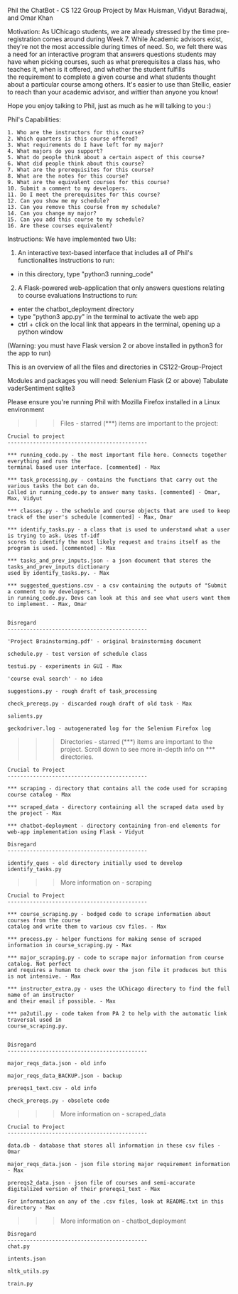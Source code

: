 Phil the ChatBot - CS 122 Group Project by Max Huisman, Vidyut Baradwaj, and Omar Khan

Motivation:
As UChicago students, we are already stressed by the time pre-registration comes around during Week 7. 
While Academic advisors exist, they're not the most accessible during times of need. So, we felt
there was a need for an interactive program that answers questions students may have when picking courses,
such as what prerequisites a class has, who teaches it, when is it offered, and whether the student fulfills    
the requirement to complete a given course and what students thought about a particular course among others. 
It's easier to use than Stellic, easier to reach than your academic advisor, and wittier than anyone you know!

Hope you enjoy talking to Phil, just as much as he will talking to you :)

Phil's Capabilities:

    1. Who are the instructors for this course?
    2. Which quarters is this course offered?
    3. What requirements do I have left for my major?
    4. What majors do you support?
    5. What do people think about a certain aspect of this course?
    6. What did people think about this course?
    7. What are the prerequisites for this course?
    8. What are the notes for this course?
    9. What are the equivalent courses for this course?
    10. Submit a comment to my developers.
    11. Do I meet the prerequisites for this course?
    12. Can you show me my schedule?
    13. Can you remove this course from my schedule?
    14. Can you change my major?
    15. Can you add this course to my schedule?
    16. Are these courses equivalent?



Instructions:
We have implemented two UIs:
1. An interactive text-based interface that includes all of Phil's functionalites
Instructions to run:
- in this directory, type "python3 running_code"

2. A Flask-powered web-application that only answers questions relating to course evaluations
Instructions to run:
- enter the chatbot_deployment directory
- type "python3 app.py" in the terminal to activate the web app 
- ctrl + click on the local link that appears in the terminal, opening up a python window

(Warning: you must have Flask version 2 or above installed in python3 for the app to run)

This is an overview of all the files and directories in CS122-Group-Project

Modules and packages you will need: 
Selenium
Flask (2 or above)
Tabulate
vaderSentiment
sqlite3

Please ensure you're running Phil with Mozilla Firefox installed in a Linux environment

>>> Files - starred (***) items are important to the project:

    Crucial to project
    --------------------------------------------

    *** running_code.py - the most important file here. Connects together everything and runs the
    terminal based user interface. [commented] - Max

    *** task_processing.py - contains the functions that carry out the various tasks the bot can do.
    Called in running_code.py to answer many tasks. [commented] - Omar, Max, Vidyut

    *** classes.py - the schedule and course objects that are used to keep track of the user's schedule [commented] - Max, Omar

    *** identify_tasks.py - a class that is used to understand what a user is trying to ask. Uses tf-idf
    scores to identify the most likely request and trains itself as the program is used. [commented] - Max

    *** tasks_and_prev_inputs.json - a json document that stores the tasks_and_prev_inputs dictionary
    used by identify_tasks.py. - Max

    *** suggested_questions.csv - a csv containing the outputs of "Submit a comment to my developers."
    in running_code.py. Devs can look at this and see what users want them to implement. - Max, Omar


    Disregard
    --------------------------------------------

    'Project Brainstorming.pdf' - original brainstorming document

    schedule.py - test version of schedule class

    testui.py - experiments in GUI - Max

    'course eval search' - no idea

    suggestions.py - rough draft of task_processing

    check_prereqs.py - discarded rough draft of old task - Max

    salients.py

    geckodriver.log - autogenerated log for the Selenium Firefox log
 


>>> Directories - starred (***) items are important to the project.
    Scroll down to see more in-depth info on *** directories.

    Crucial to Project
    --------------------------------------------

    *** scraping - directory that contains all the code used for scraping course catalog - Max

    *** scraped_data - directory containing all the scraped data used by the project - Max

    *** chatbot-deployment - directory containing fron-end elements for web-app implementation using Flask - Vidyut

    Disregard
    --------------------------------------------

    identify_ques - old directory initially used to develop identify_tasks.py


>>> More information on - scraping

    Crucial to Project
    --------------------------------------------

    *** course_scraping.py - bodged code to scrape information about courses from the course
    catalog and write them to various csv files. - Max

    *** process.py - helper functions for making sense of scraped information in course_scraping.py - Max

    *** major_scraping.py - code to scrape major information from course catalog. Not perfect
    and requires a human to check over the json file it produces but this is not intensive. - Max

    *** instructor_extra.py - uses the UChicago directory to find the full name of an instructor
    and their email if possible. - Max

    *** pa2util.py - code taken from PA 2 to help with the automatic link traversal used in
    course_scraping.py.


    Disregard
    --------------------------------------------

    major_reqs_data.json - old info

    major_reqs_data_BACKUP.json - backup

    prereqs1_text.csv - old info

    check_prereqs.py - obsolete code


>>> More information on - scraped_data

    Crucial to Project
    --------------------------------------------

    data.db - database that stores all information in these csv files - Omar

    major_reqs_data.json - json file storing major requirement information - Max

    prereqs2_data.json - json file of courses and semi-accurate digitalized version of their prereqs1_text - Max

    For information on any of the .csv files, look at README.txt in this directory - Max

>>> More information on - chatbot_deployment

    

    Disregard
    --------------------------------------------
    chat.py

    intents.json

    nltk_utils.py

    train.py


    